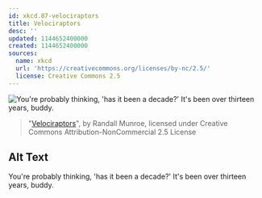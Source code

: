 ```yaml
---
id: xkcd.87-velociraptors
title: Velociraptors
desc: ''
updated: 1144652400000
created: 1144652400000
sources:
  name: xkcd
  url: 'https://creativecommons.org/licenses/by-nc/2.5/'
  license: Creative Commons 2.5
---
```

![You're probably thinking, 'has it been a decade?'  It's been over thirteen years, buddy.](https://imgs.xkcd.com/comics/velociraptors.jpg)
> "[Velociraptors](https://xkcd.com/87/)", by Randall Munroe, licensed under Creative Commons Attribution-NonCommercial 2.5 License

## Alt Text
You're probably thinking, 'has it been a decade?'  It's been over thirteen years, buddy.
